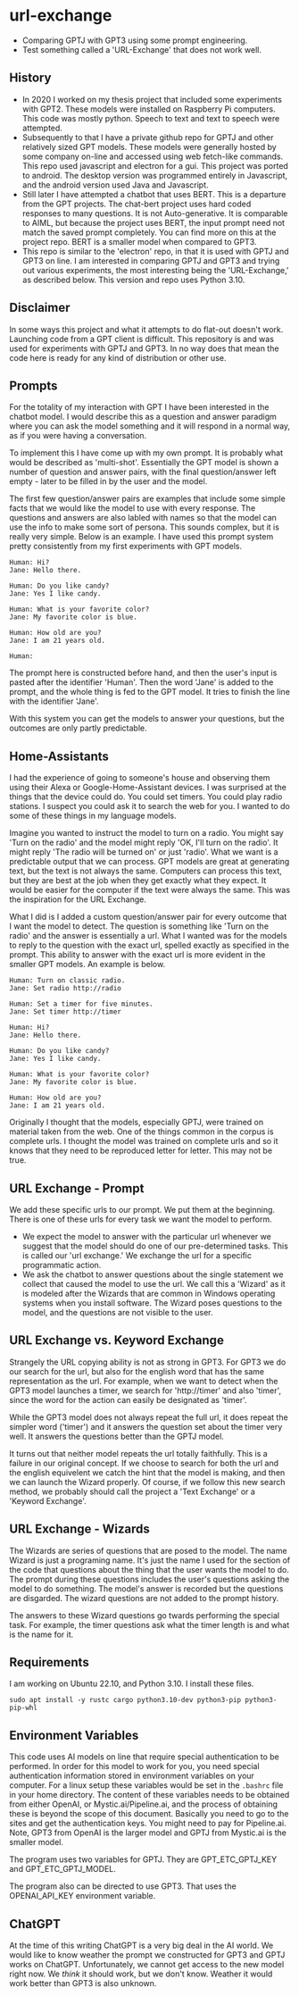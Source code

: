 # url-exchange
* Comparing GPTJ with GPT3 using some prompt engineering.
* Test something called a 'URL-Exchange' that does not work well.

## History
* In 2020 I worked on my thesis project that included some experiments with GPT2. These models were installed on Raspberry Pi computers. This code was mostly python. Speech to text and text to speech were attempted.
* Subsequently to that I have a private github repo for GPTJ and other relatively sized GPT models. These models were generally hosted by some company on-line and accessed using web fetch-like commands. This repo used javascript and electron for a gui. This project was ported to android. The desktop version was programmed entirely in Javascript, and the android version used Java and Javascript.
* Still later I have attempted a chatbot that uses BERT. This is a departure from the GPT projects. The chat-bert project uses hard coded responses to many questions. It is not Auto-generative. It is comparable to AIML, but because the project uses BERT, the input prompt need not match the saved prompt completely. You can find more on this at the project repo. BERT is a smaller model when compared to GPT3.
* This repo is similar to the 'electron' repo, in that it is used with GPTJ and GPT3 on line. I am interested in comparing GPTJ and GPT3 and trying out various experiments, the most interesting being the 'URL-Exchange,' as described below. This version and repo uses Python 3.10.

## Disclaimer
In some ways this project and what it attempts to do flat-out doesn't work. Launching code from a GPT client is difficult. This repository is and was used for experiments with GPTJ and GPT3. In no way does that mean the code here is ready for any kind of distribution or other use.

## Prompts
For the totality of my interaction with GPT I have been interested in the chatbot model. I would describe this as a question and answer paradigm where you can ask the model something and it will respond in a normal way, as if you were having a conversation. 

To implement this I have come up with my own prompt. It is probably what would be described as 'multi-shot'. Essentially the GPT model is shown a number of question and answer pairs, with the final question/answer left empty - later to be filled in by the user and the model.

The first few question/answer pairs are examples that include some simple facts that we would like the model to use with every response. The questions and answers are also labled with names so that the model can use the info to make some sort of persona. This sounds complex, but it is really very simple. Below is an example. I have used this prompt system pretty consistently from my first experiments with GPT models.

```
Human: Hi?
Jane: Hello there.

Human: Do you like candy?
Jane: Yes I like candy.

Human: What is your favorite color?
Jane: My favorite color is blue.

Human: How old are you?
Jane: I am 21 years old.

Human:

```

The prompt here is constructed before hand, and then the user's input is pasted after the identifier 'Human'. Then the word 'Jane' is added to the prompt, and the whole thing is fed to the GPT model. It tries to finish the line with the identifier 'Jane'. 

With this system you can get the models to answer your questions, but the outcomes are only partly predictable. 

## Home-Assistants
I had the experience of going to someone's house and observing them using their Alexa or Google-Home-Assistant devices. I was surprised at the things that the device could do. You could set timers. You could play radio stations. I suspect you could ask it to search the web for you. I wanted to do some of these things in my language models.

Imagine you wanted to instruct the model to turn on a radio. You might say 'Turn on the radio' and the model might reply 'OK, I'll turn on the radio'. It might reply 'The radio will be turned on' or just 'radio'. What we want is a predictable output that we can process. GPT models are great at generating text, but the text is not always the same. Computers can process this text, but they are best at the job when they get exactly what they expect. It would be easier for the computer if the text were always the same. This was the inspiration for the URL Exchange.

What I did is I added a custom question/answer pair for every outcome that I want the model to detect. The question is something like 'Turn on the radio' and the answer is essentially a url. What I wanted was for the models to reply to the question with the exact url, spelled exactly as specified in the prompt. This ability to answer with the exact url is more evident in the smaller GPT models. An example is below.

```
Human: Turn on classic radio.
Jane: Set radio http://radio 

Human: Set a timer for five minutes.
Jane: Set timer http://timer 

Human: Hi?
Jane: Hello there.

Human: Do you like candy?
Jane: Yes I like candy.

Human: What is your favorite color?
Jane: My favorite color is blue.

Human: How old are you?
Jane: I am 21 years old.

```

Originally I thought that the models, especially GPTJ, were trained on material taken from the web. One of the things common in the corpus is complete urls. I thought the model was trained on complete urls and so it knows that they need to be reproduced letter for letter. This may not be true.

## URL Exchange - Prompt  
We add these specific urls to our prompt. We put them at the beginning. There is one of these urls for every task we want the model to perform. 

* We expect the model to answer with the particular url whenever we suggest that the model should do one of our pre-determined tasks. This is called our 'url exchange.' We exchange the url for a specific programmatic action.
* We ask the chatbot to answer questions about the single statement we collect that caused the model to use the url. We call this a 'Wizard' as it is modeled after the Wizards that are common in Windows operating systems when you install software. The Wizard poses questions to the model, and the questions are not visible to the user. 

## URL Exchange vs. Keyword Exchange 
Strangely the URL copying ability is not as strong in GPT3. For GPT3 we do our search for the url, but also for the english word that has the same representation as the url. For example, when we want to detect when the GPT3 model launches a timer, we search for 'http://timer' and also 'timer', since the word for the action can easily be designated as 'timer'.

While the GPT3 model does not always repeat the full url, it does repeat the simpler word ('timer') and it answers the question set about the timer very well. It answers the questions better than the GPTJ model.

It turns out that neither model repeats the url totally faithfully. This is a failure in our original concept. If we choose to search for both the url and the english equivelent we catch the hint that the model is making, and then we can launch the Wizard properly. Of course, if we follow this new search method, we probably should call the project a 'Text Exchange' or a 'Keyword Exchange'.

## URL Exchange - Wizards 
The Wizards are series of questions that are posed to the model. The name Wizard is just a programing name. It's just the name I used for the section of the code that questions about the thing that the user wants the model to do. The prompt during these questions includes the user's questions asking the model to do something. The model's answer is recorded but the questions are disgarded. The wizard questions are not added to the prompt history.

The answers to these Wizard questions go twards performing the special task. For example, the timer questions ask what the timer length is and what is the name for it.

## Requirements
I am working on Ubuntu 22.10, and Python 3.10. I install these files.
```
sudo apt install -y rustc cargo python3.10-dev python3-pip python3-pip-whl  
```

## Environment Variables
This code uses AI models on line that require special authentication to be performed. In order for this model to work for you, you need special authentication information stored in environment variables on your computer. For a linux setup these variables would be set in the `.bashrc` file in your home directory. The content of these variables needs to be obtained from either OpenAI, or Mystic.ai/Pipeline.ai, and the process of obtaining these is beyond the scope of this document. Basically you need to go to the sites and get the authentication keys. You might need to pay for Pipeline.ai. Note, GPT3 from OpenAI is the larger model and GPTJ from Mystic.ai is the smaller model.

The program uses two variables for GPTJ. They are GPT_ETC_GPTJ_KEY and GPT_ETC_GPTJ_MODEL.

The program also can be directed to use GPT3. That uses the OPENAI_API_KEY environment variable. 

## ChatGPT 
At the time of this writing ChatGPT is a very big deal in the AI world. We would like to know weather the prompt we constructed for GPT3 and GPTJ works on ChatGPT. Unfortunately, we cannot get access to the new model right now. We _think_ it should work, but we don't know. Weather it would work better than GPT3 is also unknown.
